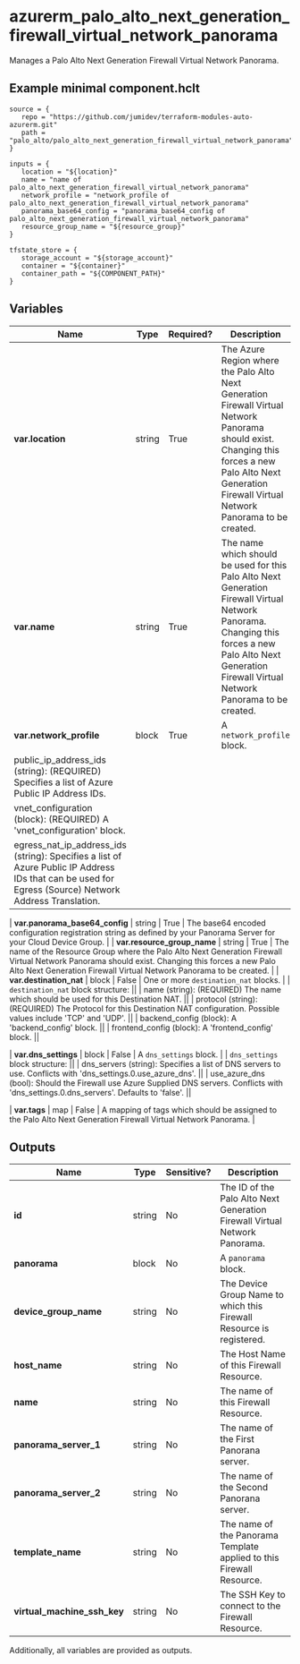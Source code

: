 # azurerm_palo_alto_next_generation_firewall_virtual_network_panorama

Manages a Palo Alto Next Generation Firewall Virtual Network Panorama.

## Example minimal component.hclt

```hcl
source = {
   repo = "https://github.com/jumidev/terraform-modules-auto-azurerm.git" 
   path = "palo_alto/palo_alto_next_generation_firewall_virtual_network_panorama" 
}

inputs = {
   location = "${location}" 
   name = "name of palo_alto_next_generation_firewall_virtual_network_panorama" 
   network_profile = "network_profile of palo_alto_next_generation_firewall_virtual_network_panorama" 
   panorama_base64_config = "panorama_base64_config of palo_alto_next_generation_firewall_virtual_network_panorama" 
   resource_group_name = "${resource_group}" 
}

tfstate_store = {
   storage_account = "${storage_account}" 
   container = "${container}" 
   container_path = "${COMPONENT_PATH}" 
}

```

## Variables

| Name | Type | Required? |  Description |
| ---- | ---- | --------- |  ----------- |
| **var.location** | string | True | The Azure Region where the Palo Alto Next Generation Firewall Virtual Network Panorama should exist. Changing this forces a new Palo Alto Next Generation Firewall Virtual Network Panorama to be created. | 
| **var.name** | string | True | The name which should be used for this Palo Alto Next Generation Firewall Virtual Network Panorama. Changing this forces a new Palo Alto Next Generation Firewall Virtual Network Panorama to be created. | 
| **var.network_profile** | block | True | A `network_profile` block. | | `network_profile` block structure: || 
|   public_ip_address_ids (string): (REQUIRED) Specifies a list of Azure Public IP Address IDs. ||
|   vnet_configuration (block): (REQUIRED) A 'vnet_configuration' block. ||
|   egress_nat_ip_address_ids (string): Specifies a list of Azure Public IP Address IDs that can be used for Egress (Source) Network Address Translation. ||

| **var.panorama_base64_config** | string | True | The base64 encoded configuration registration string as defined by your Panorama Server for your Cloud Device Group. | 
| **var.resource_group_name** | string | True | The name of the Resource Group where the Palo Alto Next Generation Firewall Virtual Network Panorama should exist. Changing this forces a new Palo Alto Next Generation Firewall Virtual Network Panorama to be created. | 
| **var.destination_nat** | block | False | One or more `destination_nat` blocks. | | `destination_nat` block structure: || 
|   name (string): (REQUIRED) The name which should be used for this Destination NAT. ||
|   protocol (string): (REQUIRED) The Protocol for this Destination NAT configuration. Possible values include 'TCP' and 'UDP'. ||
|   backend_config (block): A 'backend_config' block. ||
|   frontend_config (block): A 'frontend_config' block. ||

| **var.dns_settings** | block | False | A `dns_settings` block. | | `dns_settings` block structure: || 
|   dns_servers (string): Specifies a list of DNS servers to use. Conflicts with 'dns_settings.0.use_azure_dns'. ||
|   use_azure_dns (bool): Should the Firewall use Azure Supplied DNS servers. Conflicts with 'dns_settings.0.dns_servers'. Defaults to 'false'. ||

| **var.tags** | map | False | A mapping of tags which should be assigned to the Palo Alto Next Generation Firewall Virtual Network Panorama. | 



## Outputs

| Name | Type | Sensitive? | Description |
| ---- | ---- | --------- | --------- |
| **id** | string | No  | The ID of the Palo Alto Next Generation Firewall Virtual Network Panorama. | 
| **panorama** | block | No  | A `panorama` block. | 
| **device_group_name** | string | No  | The Device Group Name to which this Firewall Resource is registered. | 
| **host_name** | string | No  | The Host Name of this Firewall Resource. | 
| **name** | string | No  | The name of this Firewall Resource. | 
| **panorama_server_1** | string | No  | The name of the First Panorana server. | 
| **panorama_server_2** | string | No  | The name of the Second Panorana server. | 
| **template_name** | string | No  | The name of the Panorama Template applied to this Firewall Resource. | 
| **virtual_machine_ssh_key** | string | No  | The SSH Key to connect to the Firewall Resource. | 

Additionally, all variables are provided as outputs.
